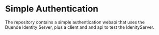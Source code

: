 # Simple Authentication
The repository contains a simple authentication webapi that uses the Duende Identity Server, plus a client and and api to test the IdenityServer.